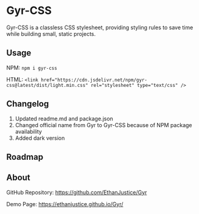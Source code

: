# Gyr-CSS

Gyr-CSS is a classless CSS stylesheet, providing styling rules to save time while building small, static projects.

## Usage
NPM:
 ```npm i gyr-css```
 
HTML:
 ```<link href="https://cdn.jsdelivr.net/npm/gyr-css@latest/dist/light.min.css" rel="stylesheet" type="text/css" />```

## Changelog
1. Updated readme.md and package.json
2. Changed official name from Gyr to Gyr-CSS because of NPM package availability
3. Added dark version

## Roadmap


## About
GitHub Repository: https://github.com/EthanJustice/Gyr

Demo Page: https://ethanjustice.github.io/Gyr/
